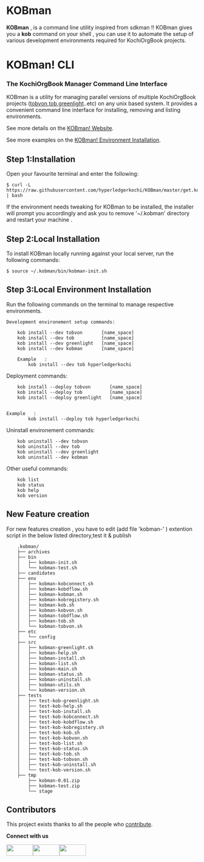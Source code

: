 # KOBman

**KOBman** , is a command line utility inspired from sdkman !! 
KOBman gives you a **kob** command on your shell , you can use it to automate the setup of various development environments required for KochiOrgBook projects.



# KOBman! CLI
### The KochiOrgBook Manager Command Line Interface<!--Text-->

<!--Text-->

<!--
<!--[![Build Status](https://travis-ci.org/kobman/kobman-cli.svg?branch=master)](https://travis-ci.org/kobman/kobman-cli)
[![Latest Version](https://api.bintray.com/packages/kobman/generic/kobman-cli/images/download.svg) ](https://bintray.com/kobman/generic/kobman-cli/_latestVersion)
[![Backers on Open Collective](https://opencollective.com/kobman/backers/badge.svg)](#backers) 
[![Sponsors on Open Collective](https://opencollective.com/kobman/sponsors/badge.svg)](#sponsors)
[![Slack](https://slack.kobman.io/badge.svg)](https://slack.kobman.io)
-->


KOBman is a utility for managing parallel versions of multiple KochiOrgBook projects ([tobvon](https://github.com/EtricKombat/KOBman/blob/master/docs/VON_Setting_up.md),[tob](https://github.com/EtricKombat/KOBman/blob/master/docs/TheOrgBook%20Setup%20.md),[greenlight](https://github.com/EtricKombat/KOBman/blob/master/docs/GREENLIGHT.md)..etc) on any unix based system. It provides a convenient command line interface for installing, removing and listing environments.

See more details on the [KOBman! Website](https://etrickombat.github.io./).

See more examples on the [KOBman! Environment Installation](https://github.com/EtricKombat/KOBman/blob/master/docs/Environment%20Installation.md).

## Step 1:Installation

Open your favourite terminal and enter the following:

    $ curl -L https://raw.githubusercontent.com/hyperledgerkochi/KOBman/master/get.kobman.io | bash

If the environment needs tweaking for KOBman to be installed, the installer will prompt you accordingly and ask you to remove '~/.kobman' directory and restart your machine .


## Step 2:Local Installation

To install KOBman locally running against your local server, run the following commands:

	
	$ source ~/.kobman/bin/kobman-init.sh



## Step 3:Local Environment Installation

Run the following commands on the terminal to manage respective environments.
	
	Development environement setup commands:
       
        kob install --dev tobvon       [name_space]       
        kob install --dev tob          [name_space]
        kob install --dev greenlight   [name_space]
        kob install --dev kobman       [name_space]
	
        Example   :
            kob install --dev tob hyperledgerkochi
        
Deployment commands:
        
        kob install --deploy tobvon       [name_space]       
        kob install --deploy tob          [name_space]
        kob install --deploy greenlight   [name_space]
      
	 
	Example   :
            kob install --deploy tob hyperledgerkochi
Uninstall environement  commands:
       
        kob uninstall --dev tobvon             
        kob uninstall --dev tob         
        kob uninstall --dev greenlight
        kob uninstall --dev kobman
       
            
        
Other useful commands:        
               
        kob list
        kob status        
        kob help     
        kob version     
         

## New Feature creation

For new features creation , you have to edit (add file 'kobman-\' ) extention script in the below listed directory,test it & publish

        .kobman/
        ├── archives
        ├── bin
        │   ├── kobman-init.sh
        │   └── kobman-test.sh
        ├── candidates
        ├── env
        │   ├── kobman-kobconnect.sh
        │   ├── kobman-kobdflow.sh
        │   ├── kobman-kobman.sh
        │   ├── kobman-kobregistery.sh
        │   ├── kobman-kob.sh
        │   ├── kobman-kobvon.sh
        │   ├── kobman-tobdflow.sh
        │   ├── kobman-tob.sh
        │   └── kobman-tobvon.sh
        ├── etc
        │   └── config
        ├── src
        │   ├── kobman-greenlight.sh
        │   ├── kobman-help.sh
        │   ├── kobman-install.sh
        │   ├── kobman-list.sh
        │   ├── kobman-main.sh
        │   ├── kobman-status.sh
        │   ├── kobman-uninstall.sh
        │   ├── kobman-utils.sh
        │   └── kobman-version.sh
        ├── tests
        │   ├── test-kob-greenlight.sh
        │   ├── test-kob-help.sh
        │   ├── test-kob-install.sh
        │   ├── test-kob-kobconnect.sh
        │   ├── test-kob-kobdflow.sh
        │   ├── test-kob-kobregistery.sh
        │   ├── test-kob-kob.sh
        │   ├── test-kob-kobvon.sh
        │   ├── test-kob-list.sh
        │   ├── test-kob-status.sh
        │   ├── test-kob-tob.sh
        │   ├── test-kob-tobvon.sh
        │   ├── test-kob-uninstall.sh
        │   └── test-kob-version.sh
        ├── tmp
            ├── kobman-0.01.zip
            ├── kobman-test.zip
            └── stage



## Contributors

This project exists thanks to all the people who  [contribute](https://github.com/EtricKombat/KOBman/blob/master/docs/How%20to%20contribute%20to%20this%20project.md).




**Connect with us**

<a href="https://chat.whatsapp.com/El6d3aAc6pYLEDEdQPVABY"><img src="https://www.freepnglogos.com/uploads/whatsapp-logo-image-15.png" height="30" width="70"/></a><a href="https://slack.com/signin"><img src="https://www.b2bnn.com/wp-content/uploads/2019/01/Screen-Shot-2019-01-17-at-2.29.34-PM.png" height="30" width="70"/></a><a href="https://www.meetup.com/Kochi-Blockchain-Meetup/events/"><img src="https://logodix.com/logo/2173878.png" height="30" width="70"/></a> 

